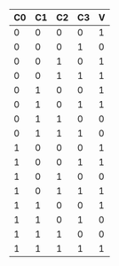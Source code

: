 | C0  | C1  | C2  | C3  | V   |
|-----|-----|-----|-----|-----|
| 0   | 0   | 0   | 0   | 1   |
| 0   | 0   | 0   | 1   | 0   |
| 0   | 0   | 1   | 0   | 1   |
| 0   | 0   | 1   | 1   | 1   |
| 0   | 1   | 0   | 0   | 1   |
| 0   | 1   | 0   | 1   | 1   |
| 0   | 1   | 1   | 0   | 0   |
| 0   | 1   | 1   | 1   | 0   |
| 1   | 0   | 0   | 0   | 1   |
| 1   | 0   | 0   | 1   | 1   |
| 1   | 0   | 1   | 0   | 0   |
| 1   | 0   | 1   | 1   | 1   |
| 1   | 1   | 0   | 0   | 1   |
| 1   | 1   | 0   | 1   | 0   |
| 1   | 1   | 1   | 0   | 0   |
| 1   | 1   | 1   | 1   | 1   |
